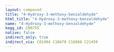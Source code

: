 ```yaml
---
layout: compound
title: "4-Hydroxy-3-methoxy-benzaldehyde"
html_title: "4-Hydroxy-3-methoxy-benzaldehyde"
name: "4-Hydroxy-3-methoxy-benzaldehyde"
kegg_id: C00755
native: false
indirect_only: true
indirect_via: C01494 C10478 C16666 C21459
---
```

